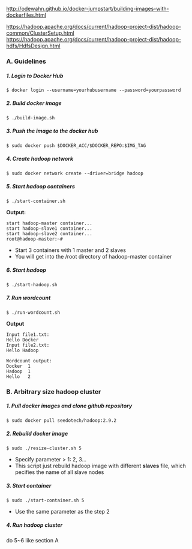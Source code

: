 http://odewahn.github.io/docker-jumpstart/building-images-with-dockerfiles.html

https://hadoop.apache.org/docs/current/hadoop-project-dist/hadoop-common/ClusterSetup.html
https://hadoop.apache.org/docs/current/hadoop-project-dist/hadoop-hdfs/HdfsDesign.html

### A. Guidelines
##### 1. Login to Docker Hub
```
$ docker login --username=yourhubusername --password=yourpassword
```

##### 2. Build docker image
```
$ ./build-image.sh
```

##### 3. Push the image to the docker hub
```
$ sudo docker push $DOCKER_ACC/$DOCKER_REPO:$IMG_TAG
```

##### 4. Create hadoop network
```
$ sudo docker network create --driver=bridge hadoop
```

##### 5. Start hadoop containers
```
$ ./start-container.sh
```

**Output:**
```
start hadoop-master container...
start hadoop-slave1 container...
start hadoop-slave2 container...
root@hadoop-master:~# 
```

- Start 3 containers with 1 master and 2 slaves
- You will get into the /root directory of hadoop-master container

##### 6. Start hadoop
```
$ ./start-hadoop.sh
```

##### 7. Run wordcount
```
$ ./run-wordcount.sh
```

**Output**
```
Input file1.txt:
Hello Docker
Input file2.txt:
Hello Hadoop

Wordcount output:
Docker  1
Hadoop  1
Hello   2
```

### B. Arbitrary size hadoop cluster

##### 1. Pull docker images and clone github repository
```
$ sudo docker pull seedotech/hadoop:2.9.2
```

##### 2. Rebuild docker image
```
$ sudo ./resize-cluster.sh 5
```
- Specify parameter > 1: 2, 3...
- This script just rebuild hadoop image with different **slaves** file, which pecifies the name of all slave nodes

##### 3. Start container
```
$ sudo ./start-container.sh 5
```

- Use the same parameter as the step 2

##### 4. Run hadoop cluster 
do 5~6 like section A